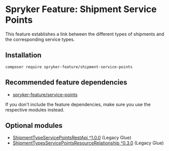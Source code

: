 # Spryker Feature: Shipment Service Points

This feature establishes a link between the different types of shipments and the corresponding service types.

## Installation

```
composer require spryker-feature/shipment-service-points
```

## Recommended feature dependencies
- [spryker-feature/service-points](https://github.com/spryker-feature/service-points)

If you don't include the feature dependencies, make sure you use the respective modules instead.

## Optional modules
- [ShipmentTypeServicePointsRestApi ^1.0.0](https://github.com/spryker/shipment-type-service-points-rest-api) (Legacy Glue)
- [ShipmentTypesServicePointsResourceRelationship ^0.3.0](https://github.com/spryker/shipment-types-service-points-resource-relationship) (Legacy Glue)

